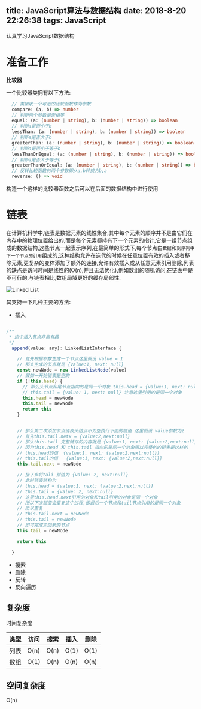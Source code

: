 title: JavaScript算法与数据结构
date: 2018-8-20 22:26:38
tags: JavaScript
---

认真学习JavaScript数据结构

<!-- more -->

# 准备工作

**比较器**

一个比较器类拥有以下方法:

```typescript
  // 类接收一个可选的比较函数作为参数
  compare: (a, b) => number
  // 判断两个参数是否相等
  equal: (a: (number | string), b: (number | string)) => boolean
  // 判断a是否小于b
  lessThan: (a: (number | string), b: (number | string)) => boolean
  // 判断a是否大于b
  greaterThan: (a: (number | string), b: (number | string)) => boolean
  // 判断a是否小于等于b
  lessThanOrEqual: (a: (number | string), b: (number | string)) => boolean
  // 判断a是否大于等于b
  greaterThanOrEqual: (a: (number | string), b: (number | string)) => boolean
  // 反转比较函数的两个参数即从a,b转换为b,a
  reverse: () => void

```

构造一个这样的比较器函数之后可以在后面的数据结构中进行使用


# 链表

在计算机科学中,链表是数据元素的线性集合,其中每个元素的顺序并不是由它们在内存中的物理位置给出的,而是每个元素都持有下一个元素的指针,它是一组节点组成的数据结构,这些节点一起表示序列,在最简单的形式下,每个节点由`数据`和`到序列中下一个节点的引用`组成的,这种结构允许在迭代的时候在任意位置有效的插入或者移除元素,更复杂的变体添加了额外的连接,允许有效插入或从任意元素引用删除,列表的缺点是访问时间是线性的(O(n),并且无法优化),例如数组的随机访问,在链表中是不可行的,与链表相比,数组局域更好的缓存局部性.

![Linked List](https://upload.wikimedia.org/wikipedia/commons/6/6d/Singly-linked-list.svg)

其支持一下几种主要的方法:

- 插入

```javascript

/**
 * 这个插入节点非常有趣
 */
  append(value: any): LinkedListInterface {

    // 首先根据参数生成一个节点这里假设 value = 1
    // 那么生成的节点就是 {value:1, next: null}
    const newNode = new LinkedListNode(value)
    // 假如一开始链表是空的
    if (!this.head) {
      // 那么头节点和尾节点指向的是同一个对象 this.head = {value:1, next: null}
      // this.tail = {value: 1, next: null} 注意这里引用的是同一个对象
      this.head = newNode
      this.tail = newNode
      return this
    }


    // 那么第二次添加节点链表头结点不为空执行下面的赋值 这里假设 value参数为2
    // 首先this.tail.netx = {value:2,next:null}
    // 那么this.tail 完整储存的内容就是 {value:1, next: {value:2,next:null}}
    // 因为this.head 和 this.tail 指向的是同一个对象所以完整的的链表是这样的
    // this.head的值  {value:1, next: {value:2,next:null}}
    // this.tail的值   {value:1, next: {value:2,next:null}}
    this.tail.next = newNode

    // 接下来将tali 赋值为 {value: 2, next:null}
    // 此时链表结构为
    // this.head = {value:1, next: {value:2,next:null}}
    // this.tail = {value: 2, next:null}
    // 这里this.head.next引用的对象和tail引用的对象是同一个对象
    // 所以下次赋值会重复这个过程,即最后一个节点和tail节点引用的是同一个对象
    // 所以重复
    // this.tail.next = newNode
    // this.tail = newNode
    // 即可完成添加新的节点
    this.tail = newNode

    return this

  }

```


- 搜索
- 删除
- 反转
- 反向遍历
  
## 复杂度

时间复杂度

| 类型 | 访问 | 搜索 | 插入 | 删除 |
| ---- | ---- | ---- | ---- | ---- |
| 列表 | O(n) | O(n) | O(1) | O(1) |
| 数组 | O(1) | O(n) | O(n) | O(n) |

## 空间复杂度

O(n)

